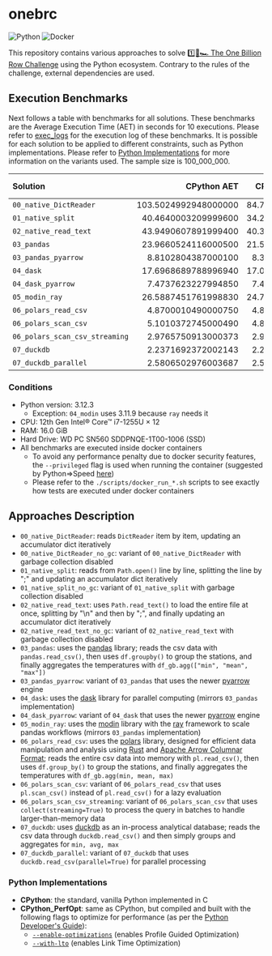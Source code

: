 # onebrc

![Python](https://img.shields.io/badge/python-006d98?style=for-the-badge&logo=python&logoColor=ffc600)
![Docker](https://img.shields.io/badge/docker-2496ed?style=for-the-badge&logo=docker&logoColor=ffffff)

This repository contains various approaches to solve [1️⃣🐝🏎️ The One Billion Row Challenge](https://github.com/gunnarmorling/onebrc) using the Python ecosystem.
Contrary to the rules of the challenge, external dependencies are used.

## Execution Benchmarks

Next follows a table with benchmarks for all solutions.
These benchmarks are the Average Execution Time (AET) in seconds for 10 executions.
Please refer to [exec_logs](./exec_logs/) for the execution log of these benchmarks.
It is possible for each solution to be applied to different constraints, such as Python implementations.
Please refer to [Python Implementations](#python-implementations) for more information on the variants used.
The sample size is 100_000_000.

| Solution                       |          CPython AET | CPython_PerfOpt AET | CPython_PerfOpt NoGC AET |
| :----------------------------- | -------------------: | ------------------: | -----------------------: |
| `00_native_DictReader`         | 103.5024992948000000 | 84.7618062428001300 |       84.535680547699940 |
| `01_native_split`              |  40.4640003209999600 | 34.2665251072999100 |       34.461449691899910 |
| `02_native_read_text`          |  43.9490607891999400 | 40.3054384241000700 |       38.031868851099986 |
| `03_pandas`                    |  23.9660524116000500 | 21.5296436360998100 |                       NA |
| `03_pandas_pyarrow`            |   8.8102804387000100 |  8.3487482031000580 |                       NA |
| `04_dask`                      |  17.6968689788996940 | 17.0897760238998660 |                       NA |
| `04_dask_pyarrow`              |   7.4737623227994850 |  7.4544295981995670 |                       NA |
| `05_modin_ray`                 |  26.5887451761998830 | 24.7589070680000060 |                       NA |
| `06_polars_read_csv`           |   4.8700010490000750 |  4.8267042113001480 |                       NA |
| `06_polars_scan_csv`           |   5.1010372745000490 |  4.8729900201999050 |                       NA |
| `06_polars_scan_csv_streaming` |   2.9765750913000373 |  2.9723517919000186 |                       NA |
| `07_duckdb`                    |   2.2371692372002143 |  2.2268917563000286 |                       NA |
| `07_duckdb_parallel`           |   2.5806502976003687 |  2.5366062677998342 |                       NA |

### Conditions

- Python version: 3.12.3
  - Exception: `04_modin` uses 3.11.9 because `ray` needs it
- CPU: 12th Gen Intel® Core™ i7-1255U × 12
- RAM: 16.0 GiB
- Hard Drive: WD PC SN560 SDDPNQE-1T00-1006 (SSD)
- All benchmarks are executed inside docker containers
  - To avoid any performance penalty due to docker security features, the `--privileged` flag is used when running the container (suggested by Python⇒Speed [here](https://pythonspeed.com/articles/docker-performance-overhead/))
  - Please refer to the `./scripts/docker_run_*.sh` scripts to see exactly how tests are executed under docker containers

## Approaches Description

- `00_native_DictReader`: reads `DictReader` item by item, updating an accumulator dict iteratively
- `00_native_DictReader_no_gc`:  variant of `00_native_DictReader` with garbage collection disabled
- `01_native_split`: reads from `Path.open()` line by line, splitting the line by ";" and updating an accumulator dict iteratively
- `01_native_split_no_gc`:  variant of `01_native_split` with garbage collection disabled
- `02_native_read_text`: uses `Path.read_text()` to load the entire file at once, splitting by "\n" and then by ";", and finally updating an accumulator dict iteratively
- `02_native_read_text_no_gc`: variant of `02_native_read_text` with garbage collection disabled
- `03_pandas`: uses the [pandas](https://pypi.org/project/pandas/) library; reads the csv data with `pandas.read_csv()`, then uses `df.groupby()` to group the stations, and finally aggregates the temperatures with `df_gb.agg(["min", "mean", "max"])`
- `03_pandas_pyarrow`: variant of `03_pandas` that uses the newer [pyarrow](https://pypi.org/project/pyarrow/) engine
- `04_dask`: uses the [dask](https://pypi.org/project/dask/) library for parallel computing (mirrors `03_pandas` implementation)
- `04_dask_pyarrow`: variant of `04_dask` that uses the newer [pyarrow](https://pypi.org/project/pyarrow/) engine
- `05_modin_ray`: uses the [modin](https://pypi.org/project/modin/) library with the [ray](https://pypi.org/project/ray/) framework to scale pandas workflows (mirrors `03_pandas` implementation)
- `06_polars_read_csv`: uses the [polars](https://pypi.org/project/polars/) library, designed for efficient data manipulation and analysis using [Rust](https://www.rust-lang.org/) and [Apache Arrow Columnar Format](https://arrow.apache.org/docs/format/Columnar.html); reads the entire csv data into memory with `pl.read_csv()`, then uses `df.group_by()` to group the stations, and finally aggregates the temperatures with `df_gb.agg(min, mean, max)`
- `06_polars_scan_csv`: variant of `06_polars_read_csv` that uses `pl.scan_csv()` instead of `pl.read_csv()` for a lazy evaluation
- `06_polars_scan_csv_streaming`: variant of `06_polars_scan_csv` that uses `collect(streaming=True)` to process the query in batches to handle larger-than-memory data
- `07_duckdb`: uses [duckdb](https://duckdb.org/) as an in-process analytical database; reads the csv data through `duckdb.read_csv()` and then simply groups and aggregates for `min, avg, max`
- `07_duckdb_parallel`: variant of `07_duckdb` that uses `duckdb.read_csv(parallel=True)` for parallel processing

### Python Implementations

- **CPython**: the standard, vanilla Python implemented in C
- **CPython_PerfOpt**: same as CPython, but compiled and built with the following flags to optimize for performance (as per the [Python Developer's Guide](https://devguide.python.org/getting-started/setup-building/index.html#optimization)):
  - [`--enable-optimizations`](https://docs.python.org/3/using/configure.html#cmdoption-enable-optimizations) (enables Profile Guided Optimization)
  - [`--with-lto`](https://docs.python.org/3/using/configure.html#cmdoption-with-lto) (enables Link Time Optimization)
